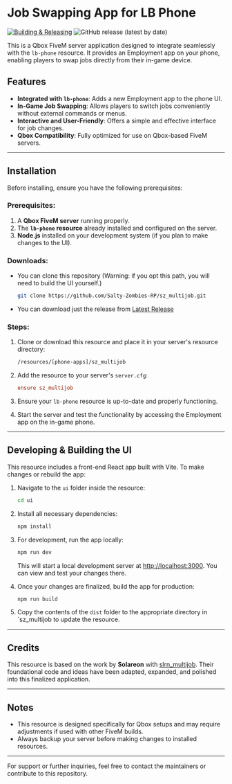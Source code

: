 # Job Swapping App for LB Phone
[![Building & Releasing](https://github.com/Salty-Zombies-RP/sz_multijob/actions/workflows/release.yml/badge.svg)](https://github.com/Salty-Zombies-RP/sz_multijob/actions/workflows/release.yml) 
![GitHub release (latest by date)](https://img.shields.io/github/v/release/Salty-Zombies-RP/sz_multijob/releases/latest)


This is a Qbox FiveM server application designed to integrate seamlessly with the `lb-phone` resource. It provides an Employment app on your phone, enabling players to swap jobs directly from their in-game device.

## Features

- **Integrated with `lb-phone`**: Adds a new Employment app to the phone UI.
- **In-Game Job Swapping**: Allows players to switch jobs conveniently without external commands or menus.
- **Interactive and User-Friendly**: Offers a simple and effective interface for job changes.
- **Qbox Compatibility**: Fully optimized for use on Qbox-based FiveM servers.

---

## Installation

Before installing, ensure you have the following prerequisites:

### Prerequisites:
1. A **Qbox FiveM server** running properly.
2. The **`lb-phone` resource** already installed and configured on the server.
3. **Node.js** installed on your development system (if you plan to make changes to the UI).

### Downloads:
- You can clone this repository (Warning: if you opt this path, you will need to build the UI yourself.)
  
  ```bash
  git clone https://github.com/Salty-Zombies-RP/sz_multijob.git
  ```
- You can download just the release from [Latest Release](https://github.com/Salty-Zombies-RP/sz_multijob/releases/latest)

### Steps:
1. Clone or download this resource and place it in your server's resource directory:
   ```bash
   /resources/[phone-apps]/sz_multijob
   ```

3. Add the resource to your server's `server.cfg`:

   ```cfg
   ensure sz_multijob
   ```

4. Ensure your `lb-phone` resource is up-to-date and properly functioning.

5. Start the server and test the functionality by accessing the Employment app on the in-game phone.

---

## Developing & Building the UI

This resource includes a front-end React app built with Vite. To make changes or rebuild the app:

1. Navigate to the `ui` folder inside the resource:

   ```bash
   cd ui
   ```

2. Install all necessary dependencies:

   ```bash
   npm install
   ```

3. For development, run the app locally:

   ```bash
   npm run dev
   ```

   This will start a local development server at [http://localhost:3000](http://localhost:3000). You can view and test your changes there.

4. Once your changes are finalized, build the app for production:

   ```bash
   npm run build
   ```

5. Copy the contents of the `dist` folder to the appropriate directory in `sz_multijob to update the resource.

---

## Credits

This resource is based on the work by **Solareon** with [slrn_multijob](https://github.com/solareon/slrn_multijob). Their foundational code and ideas have been adapted, expanded, and polished into this finalized application.

---

## Notes

- This resource is designed specifically for Qbox setups and may require adjustments if used with other FiveM builds.
- Always backup your server before making changes to installed resources.

---

For support or further inquiries, feel free to contact the maintainers or contribute to this repository.
